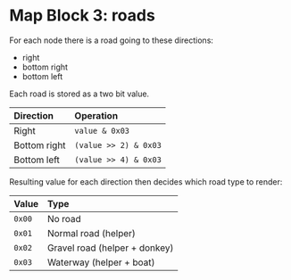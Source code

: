 # Map Block 3: roads

For each node there is a road going to these directions:

- right
- bottom right
- bottom left

Each road is stored as a two bit value.

Direction    | Operation
:------------|:---------
Right        | `value & 0x03`
Bottom right | `(value >> 2) & 0x03`
Bottom left  | `(value >> 4) & 0x03`

Resulting value for each direction then decides which road type to render:

Value | Type
:-----|:----
`0x00`| No road
`0x01`| Normal road (helper)
`0x02`| Gravel road (helper + donkey)
`0x03`| Waterway (helper + boat)
